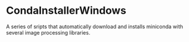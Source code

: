 # CondaInstallerWindows
 A series of sripts that automatically download and installs miniconda with several image processing libraries.
